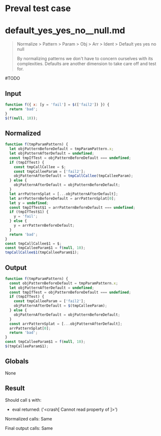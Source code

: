 # Preval test case

# default_yes_yes_no__null.md

> Normalize > Pattern > Param > Obj > Arr > Ident > Default yes yes no  null
>
> By normalizing patterns we don't have to concern ourselves with its complexities. Defaults are another dimension to take care off and test for.

#TODO

## Input

`````js filename=intro
function f({ x: [y = 'fail'] = $(['fail2']) }) {
  return 'bad';
}
$(f(null, 10));
`````

## Normalized

`````js filename=intro
function f(tmpParamPattern) {
  let objPatternBeforeDefault = tmpParamPattern.x;
  let objPatternAfterDefault = undefined;
  const tmpIfTest = objPatternBeforeDefault === undefined;
  if (tmpIfTest) {
    const tmpCallCallee = $;
    const tmpCalleeParam = ['fail2'];
    objPatternAfterDefault = tmpCallCallee(tmpCalleeParam);
  } else {
    objPatternAfterDefault = objPatternBeforeDefault;
  }
  let arrPatternSplat = [...objPatternAfterDefault];
  let arrPatternBeforeDefault = arrPatternSplat[0];
  let y = undefined;
  const tmpIfTest$1 = arrPatternBeforeDefault === undefined;
  if (tmpIfTest$1) {
    y = 'fail';
  } else {
    y = arrPatternBeforeDefault;
  }
  return 'bad';
}
const tmpCallCallee$1 = $;
const tmpCalleeParam$1 = f(null, 10);
tmpCallCallee$1(tmpCalleeParam$1);
`````

## Output

`````js filename=intro
function f(tmpParamPattern) {
  const objPatternBeforeDefault = tmpParamPattern.x;
  let objPatternAfterDefault = undefined;
  const tmpIfTest = objPatternBeforeDefault === undefined;
  if (tmpIfTest) {
    const tmpCalleeParam = ['fail2'];
    objPatternAfterDefault = $(tmpCalleeParam);
  } else {
    objPatternAfterDefault = objPatternBeforeDefault;
  }
  const arrPatternSplat = [...objPatternAfterDefault];
  arrPatternSplat[0];
  return 'bad';
}
const tmpCalleeParam$1 = f(null, 10);
$(tmpCalleeParam$1);
`````

## Globals

None

## Result

Should call `$` with:
 - eval returned: ('<crash[ Cannot read property <ref> of <ref2> ]>')

Normalized calls: Same

Final output calls: Same
